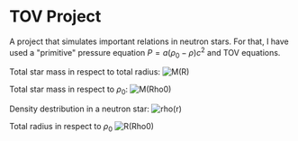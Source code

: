 # TOV Project

A project that simulates important relations in neutron stars. For that, I have used a "primitive" pressure equation $P = a(\rho_0 - \rho)c^2$ and TOV equations. 

Total star mass in respect to total radius:
![M(R)](https://github.com/user-attachments/assets/a748ba31-60aa-44a4-9345-03dd55b30c88)

Total star mass in respect to $\rho_0$:
![M(Rho0)](https://github.com/user-attachments/assets/65e8f961-13b7-42ad-af7f-3c2919b3dbf4)

Density destribution in a neutron star:
![rho(r)](https://github.com/user-attachments/assets/44e1ae9b-ac98-4279-bd56-4a6c30b89d6b)

Total radius in respect to $\rho_0$
![R(Rho0)](https://github.com/user-attachments/assets/abd1a68d-828f-4f64-8c25-42591ccc9975)
